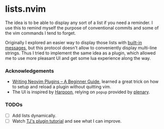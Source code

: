 # lists.nvim

The idea is to be able to display any sort of a list if you need a reminder. I use this to remind myself the purpose of conventional commits and some of the vim commands I tend to forget.

Originally I explored an easier way to display those lists with [built-in messages](https://neovim.io/doc/user/message.html), but this protocol doesn't allow to conveniently display multi-line strings. Thus I tried to implement the same idea as a plugin, which allowed me to use more pleasant UI and get some lua experience along the way.

### Acknowledgements

- [Writing Neovim Plugins – A Beginner Guide](https://alpha2phi.medium.com/writing-neovim-plugins-a-beginner-guide-part-i-e169d5fd1a58), learned a great trick on how to setup and reload a plugin without quitting vim.
- The UI is inspired by [Harpoon](https://github.com/ThePrimeagen/harpoon), relying on `popup` provided by [plenary](https://github.com/nvim-lua/plenary.nvim).

### TODOs

- [ ] Add lists dynamically.
- [ ] Watch [TJ's plugin tutorial](https://www.youtube.com/watch?v=n4Lp4cV8YR0) and see what I can improve.
